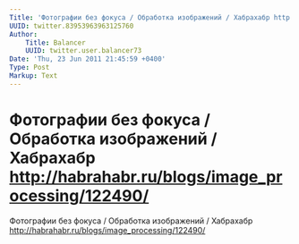 ```yaml
---
Title: 'Фотографии без фокуса / Обработка изображений / Хабрахабр http://habrahabr.ru/blogs/image_processing/122490/'
UUID: twitter.83953963963125760
Author:
    Title: Balancer
    UUID: twitter.user.balancer73
Date: 'Thu, 23 Jun 2011 21:45:59 +0400'
Type: Post
Markup: Text
---
```


# Фотографии без фокуса / Обработка изображений / Хабрахабр http://habrahabr.ru/blogs/image_processing/122490/

Фотографии без фокуса / Обработка изображений / Хабрахабр
http://habrahabr.ru/blogs/image_processing/122490/